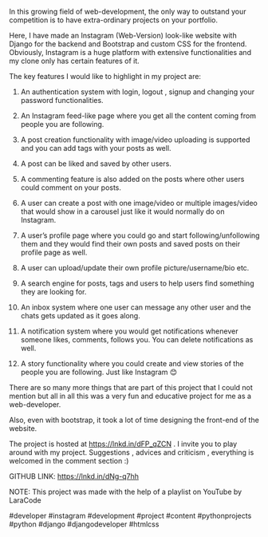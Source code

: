 In this growing field of web-development, the only way to outstand your competition is to have extra-ordinary projects on your portfolio.

Here, I have made an Instagram (Web-Version) look-like website with Django for the backend and Bootstrap and custom CSS for the frontend. Obviously, Instagram is a huge platform with extensive functionalities and my clone only has certain features of it.

The key features I would like to highlight in my project are:

1. An authentication system with login, logout , signup and changing your password functionalities.

2. An Instagram feed-like page where you get all the content coming from people you are following.

3. A post creation functionality with image/video uploading is supported and you can add tags with your posts as well.

4. A post can be liked and saved by other users.

5. A commenting feature is also added on the posts where other users could comment on your posts.

6. A user can create a post with one image/video or multiple images/video that would show in a carousel just like it would normally do on Instagram.

7. A user’s profile page where you could go and start following/unfollowing them and they would find their own posts and saved posts on their profile page as well.

8. A user can upload/update their own profile picture/username/bio etc.

9. A search engine for posts, tags and users to help users find something they are looking for.

10. An inbox system where one user can message any other user and the chats gets updated as it goes along.

11. A notification system where you would get notifications whenever someone likes, comments, follows you. You can delete notifications as well.

12. A story functionality where you could create and view stories of the people you are following. Just like Instagram 😊

There are so many more things that are part of this project that I could not mention but all in all this was a very fun and educative project for me as a web-developer.

Also, even with bootstrap, it took a lot of time designing the front-end of the website.

The project is hosted at https://lnkd.in/dFP_qZCN . I invite you to play around with my project. Suggestions , advices and criticism , everything is welcomed in the comment section :)

GITHUB LINK: https://lnkd.in/dNg-q7hh

NOTE: This project was made with the help of a playlist on YouTube by LaraCode

#developer #instagram #development #project #content #pythonprojects #python #django #djangodeveloper #htmlcss

